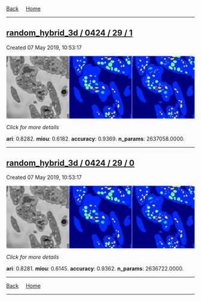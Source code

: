 
[Back](..)&nbsp;&nbsp;&nbsp;&nbsp;&nbsp;[Home](https://leapmanlab.github.io/snapshots)

---

<div class="summary"><a href="1"><h2>random_hybrid_3d / 0424 / 29 / 1</h2></a><p>Created 07 May 2019, 10:53:17
</p><a href="1"><img src="1/media/summary.png" align="center"></a><p>
<i>Click for more details</i>
</p></div>

**ari**: 0.8282. **miou**: 0.6182. **accuracy**: 0.9369. **n_params**: 2637058.0000. 

---

<div class="summary"><a href="0"><h2>random_hybrid_3d / 0424 / 29 / 0</h2></a><p>Created 07 May 2019, 10:53:17
</p><a href="0"><img src="0/media/summary.png" align="center"></a><p>
<i>Click for more details</i>
</p></div>

**ari**: 0.8281. **miou**: 0.6145. **accuracy**: 0.9362. **n_params**: 2636722.0000. 

---

[Back](..)&nbsp;&nbsp;&nbsp;&nbsp;&nbsp;[Home](https://leapmanlab.github.io/snapshots)

---